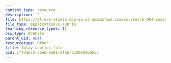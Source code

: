 ```yaml
---
content_type: resource
description: ''
file: https://ol-ocw-studio-app-qa.s3.amazonaws.com/courses/6-004-computation-structures-spring-2017/1ffda6c5cbeb0a81df5b252080db6655_-bWtembpQjU.srt
file_type: application/x-subrip
learning_resource_types: []
ocw_type: OCWFile
parent_uid: null
resourcetype: Other
title: 3play caption file
uid: 1ffda6c5-cbeb-0a81-df5b-252080db6655
---
```

